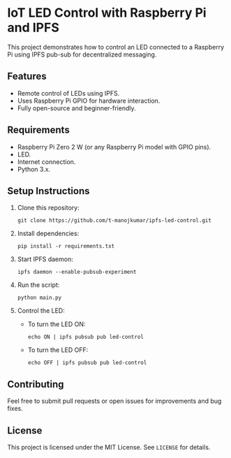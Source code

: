 # IoT LED Control with Raspberry Pi and IPFS

This project demonstrates how to control an LED connected to a Raspberry Pi using IPFS pub-sub for decentralized messaging. 

## Features
- Remote control of LEDs using IPFS.
- Uses Raspberry Pi GPIO for hardware interaction.
- Fully open-source and beginner-friendly.

## Requirements
- Raspberry Pi Zero 2 W (or any Raspberry Pi model with GPIO pins).
- LED.
- Internet connection.
- Python 3.x.

## Setup Instructions
1. Clone this repository:
   ```
   git clone https://github.com/t-manojkumar/ipfs-led-control.git
   ```

2. Install dependencies:
   ```
   pip install -r requirements.txt
   ```

3. Start IPFS daemon:
   ```
   ipfs daemon --enable-pubsub-experiment
   ```

4. Run the script:
   ```
   python main.py
   ```

5. Control the LED:
   - To turn the LED ON:
     ```
     echo ON | ipfs pubsub pub led-control
     ```
   - To turn the LED OFF:
     ```
     echo OFF | ipfs pubsub pub led-control
     ```

## Contributing
Feel free to submit pull requests or open issues for improvements and bug fixes.

## License
This project is licensed under the MIT License. See `LICENSE` for details.
```
